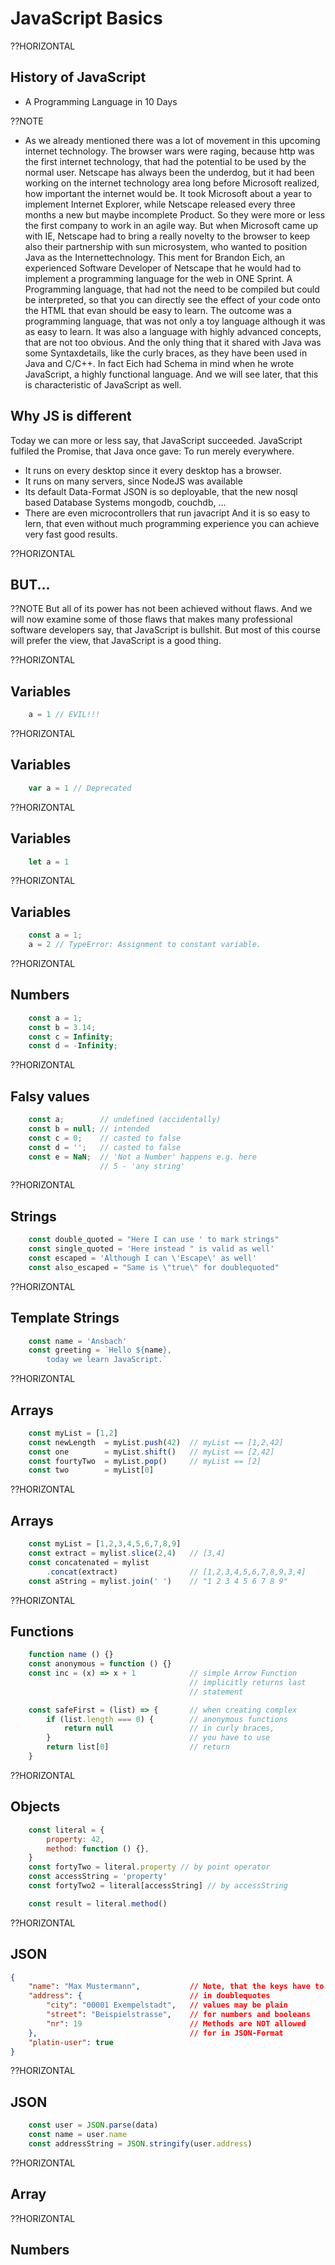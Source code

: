 # JavaScript Basics
??HORIZONTAL
## History of JavaScript
* A Programming Language in 10 Days

??NOTE
* As we already mentioned there was a lot of movement in this upcoming internet technology. The browser wars were raging, because http was the first internet technology, that had the potential to be used by the normal user. Netscape has always been the underdog, but it had been working on the internet technology area long before Microsoft realized, how important the internet would be. It took Microsoft about a year to implement Internet Explorer, while Netscape released every three months a new but maybe incomplete Product. So they were more or less the first company to work in an agile way. But when Microsoft came up with IE, Netscape had to bring a really novelty to the browser to keep also their partnership with sun microsystem, who wanted  to position Java as the Internettechnology. 
This ment for Brandon Eich, an experienced Software Developer of Netscape that he would had to implement a programming language for the web in ONE Sprint. A Programming language, that had not the need to be compiled but could be interpreted, so that you can directly see the effect of your code onto the HTML that evan should be easy to learn. 
The outcome was a programming language, that was not only a toy language although it was as easy to learn.  It was also a language with highly advanced concepts, that are not too obvious.  And the only thing that it shared with Java was some Syntaxdetails, like the curly braces, as they have been used in Java and C/C++. In fact Eich had Schema in mind when he wrote JavaScript, a highly functional language. And we will see later, that this is characteristic of JavaScript as well. 

## Why JS is different
Today we can more or less say, that JavaScript succeeded. JavaScript fulfiled the Promise, that Java once gave: To run merely everywhere. 
* It runs on every desktop since it every desktop has a browser.
* It runs on many servers, since NodeJS was available
* Its default Data-Format JSON is so deployable, that the new nosql based Database Systems mongodb, couchdb, ...
* There are even microcontrollers that run javacript 
And it is so easy to lern, that even without much programming experience you can achieve very fast  good results.

??HORIZONTAL
## BUT...
??NOTE
But all of its power has not been achieved without flaws. And we will now  examine some of those flaws that makes many professional software developers say, that JavaScript is bullshit. But most of this course will prefer the view, that JavaScript is a good thing.


??HORIZONTAL
## Variables
``` javascript
    a = 1 // EVIL!!!
```

??HORIZONTAL
## Variables
``` javascript
    var a = 1 // Deprecated 
```

??HORIZONTAL
## Variables
``` javascript
    let a = 1
```

??HORIZONTAL
## Variables
``` javascript
    const a = 1;
    a = 2 // TypeError: Assignment to constant variable.
```

??HORIZONTAL
## Numbers
``` javascript
    const a = 1;
    const b = 3.14;
    const c = Infinity;
    const d = -Infinity;
```

??HORIZONTAL
## Falsy values
``` javascript
    const a;        // undefined (accidentally)
    const b = null; // intended
    const c = 0;    // casted to false
    const d = '';   // casted to false
    const e = NaN;  // 'Not a Number' happens e.g. here
                    // 5 - 'any string'
```

??HORIZONTAL
## Strings
``` javascript
    const double_quoted = "Here I can use ' to mark strings"
    const single_quoted = 'Here instead " is valid as well'
    const escaped = 'Although I can \'Escape\' as well'
    const also_escaped = "Same is \"true\" for doublequoted"
```

??HORIZONTAL
## Template Strings
``` javascript
    const name = 'Ansbach'
    const greeting = `Hello ${name},
        today we learn JavaScript.`
```

??HORIZONTAL
## Arrays
``` javascript
    const myList = [1,2]
    const newLength  = myList.push(42)  // myList == [1,2,42]
    const one        = myList.shift()   // myList == [2,42]
    const fourtyTwo  = myList.pop()     // myList == [2]
    const two        = myList[0]
```

??HORIZONTAL
## Arrays
``` javascript
    const myList = [1,2,3,4,5,6,7,8,9]
    const extract = mylist.slice(2,4)   // [3,4]
    const concatenated = mylist  
        .concat(extract)                // [1,2,3,4,5,6,7,8,9,3,4]           
    const aString = mylist.join(' ')    // "1 2 3 4 5 6 7 8 9"

```
??HORIZONTAL
## Functions
``` javascript
    function name () {}
    const anonymous = function () {}
    const inc = (x) => x + 1            // simple Arrow Function 
                                        // implicitly returns last 
                                        // statement

    const safeFirst = (list) => {       // when creating complex 
        if (list.length === 0) {        // anonymous functions
            return null                 // in curly braces,
        }                               // you have to use
        return list[0]                  // return
    }
```

??HORIZONTAL
## Objects
``` javascript
    const literal = {
        property: 42,
        method: function () {},
    }
    const fortyTwo = literal.property // by point operator
    const accessString = 'property'
    const fortyTwo2 = literal[accessString] // by accessString 

    const result = literal.method()
```

??HORIZONTAL
## JSON
``` JSON
{
    "name": "Max Mustermann",           // Note, that the keys have to be
    "address": {                        // in doublequotes
        "city": "00001 Exempelstadt",   // values may be plain 
        "street": "Beispielstrasse",    // for numbers and booleans 
        "nr": 19                        // Methods are NOT allowed
    },                                  // for in JSON-Format
    "platin-user": true                 
}
```

??HORIZONTAL
## JSON
``` javascript
    const user = JSON.parse(data)
    const name = user.name
    const addressString = JSON.stringify(user.address)
```



??HORIZONTAL
## Array
??HORIZONTAL
## Numbers
```
    
```

<!-- ??HORIZONTAL
## == is not the same as ===
??NOTE
Flaws in a Programming language are things that make the reading of a programming language unintitive.
For example from other languages like java you already know that finding the equality of two things is not that easy as it sounds. When you apply == in Java to two variables and those variables carry only basic datatypes like integers or boolean, then you can be sure, that this operation returns true if those values are equal and false if they are not.

Not so in JavaScript. Here you 

## undefined, null, Nan, Infinity


## 1 + '1'
??HORIZONTAL
## Hoisting, var, let const

??HORIZONTAL
## Decomposition

??HORIZONTAL
## Funktionen und ES6 Syntax


??HORIZONTAL
## named parameter by decomposition


??Scope  
und IFFE (Immediate Function ...)

??HORIZONTAL -->
